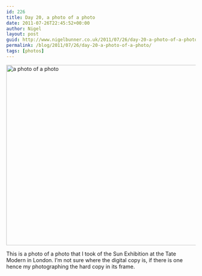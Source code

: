 ```yaml
---
id: 226
title: Day 20, a photo of a photo
date: 2011-07-26T22:45:52+00:00
author: Nigel
layout: post
guid: http://www.nigelbunner.co.uk/2011/07/26/day-20-a-photo-of-a-photo/
permalink: /blog/2011/07/26/day-20-a-photo-of-a-photo/
tags: [photos]
---
```

[<img src="http://farm7.static.flickr.com/6141/5979444786_83abe2470c_z.jpg" width="640" height="480" alt="a photo of a photo" />](http://www.flickr.com/photos/icklephotos/5979444786/ "a photo of a photo by icle fotos, on Flickr")

This is a photo of a photo that I took of the Sun Exhibition at the Tate Modern in London. I&#8217;m not sure where the digital copy is, if there is one hence my photographing the hard copy in its frame.